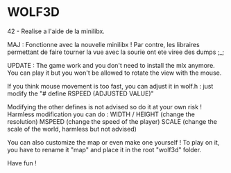 # WOLF3D

42 - Realise a l'aide de la minilibx.

MAJ : Fonctionne avec la nouvelle minilibx !
Par contre, les libraires permettant de faire tourner la vue avec la sourie ont ete viree des dumps ;_;

UPDATE : The game work and you don't need to install the mlx anymore.
You can play it but you won't be allowed to rotate the view with the mouse.

If you think mouse movement is too fast, you can adjust it in wolf.h : just modify the "# define RSPEED (ADJUSTED VALUE)"

Modifying the other defines is not advised so do it at your own risk !
Harmless modification you can do :
	WIDTH / HEIGHT (change the resolution)
	MSPEED (change the speed of the player)
	SCALE (change the scale of the world, harmless but not advised)

You can also customize the map or even make one yourself !
To play on it, you have to rename it "map" and place it in the root "wolf3d" folder.

Have fun !
